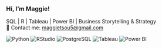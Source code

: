 ### Hi, I’m Maggie!
SQL | R | Tableau | Power BI | Business Storytelling & Strategy <br/>
💌 Contact me: [maggietsou5@gmail.com](mailto:maggietsou5@gmail.com)  

![Python](https://img.shields.io/badge/Python-3776AB?style=for-the-badge&logo=python&logoColor=white)
![RStudio](https://img.shields.io/badge/RStudio-75AADB?style=for-the-badge&logo=rstudio&logoColor=white)
![PostgreSQL](https://img.shields.io/badge/PostgreSQL-4169E1?style=for-the-badge&logo=postgresql&logoColor=white)
![Tableau](https://img.shields.io/badge/Tableau-E97627?style=for-the-badge&logo=tableau&logoColor=white)
![Power BI](https://img.shields.io/badge/PowerBI-F2C811?style=for-the-badge&logo=powerbi&logoColor=black)

<!---
maggietsou05/maggietsou05 is a ✨ special ✨ repository because its `README.md` (this file) appears on your GitHub profile.
You can click the Preview link to take a look at your changes.
--->
